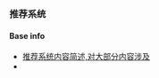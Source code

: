 ### 推荐系统


#### Base info

- [推荐系统内容简述,对大部分内容涉及](https://blog.csdn.net/sgsgkxkx/article/details/121776868)
- 
